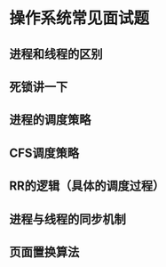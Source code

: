 # 操作系统常见面试题

## 进程和线程的区别

## 死锁讲一下

## 进程的调度策略

## CFS调度策略

## RR的逻辑（具体的调度过程）

## 进程与线程的同步机制

## 页面置换算法
